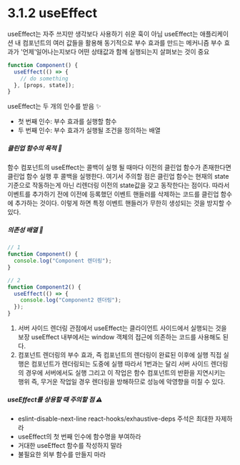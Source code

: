 # 3.1.2 useEffect

useEffect는 자주 쓰지만 생각보다 사용하기 쉬운 훅이 아님
useEffect는 애플리케이션 내 컴포넌트의 여러 값들을 활용해 동기적으로 부수 효과를 만드는 메커니즘
부수 효과가 '언제'일어나는지보다 어떤 상태값과 함께 실행되는지 살펴보는 것이 중요

```jsx
function Component() {
  useEffect(() => {
    // do something
  }, [props, state]);
}
```

useEffect는 두 개의 인수를 받음 ✨

- 첫 번째 인수: 부수 효과를 실행할 함수
- 두 번째 인수: 부수 효과가 실행될 조건을 정의하는 배열

##### 클린업 함수의 목적 🧹

함수 컴포넌트의 useEffect는 콜백이 실행 될 때마다 이전의 클린업 함수가 존재한다면 클린업 함수 실행 후 콜백을 실행한다. 여기서 주의할 점은 클린업 함수는 현재의 state 기준으로 작동하는게 아닌 리렌더링 이전의 state값을 갖고 동작한다는 점이다.
따라서 이벤트를 추가하기 전에 이전에 등록했던 이벤트 핸들러를 삭제하는 코드를 클린업 함수에 추가하는 것이다. 이렇게 하면 특정 이벤트 핸들러가 무한히 생성되는 것을 방지할 수 있다.

##### 의존성 배열 📝

```jsx
// 1
function Component() {
  console.log("Component 렌더링");
}

// 2
function Component2() {
  useEffect(() => {
    console.log("Component2 렌더링");
  });
}
```

1. 서버 사이드 렌더링 관점에서 useEffect는 클라이언트 사이드에서 실행되는 것을 보장
   useEffect 내부에서는 window 객체의 접근에 의존하는 코드를 사용해도 된다.
2. 컴포넌트 렌더링의 부수 효과, 즉 컴포넌트의 렌더링이 완료된 이후에 실행
   직접 실행은 컴포넌트가 렌더링되는 도중에 실행
   따라서 1번과는 달리 서버 사이드 렌더링의 경우에 서버에서도 실행
   그리고 이 작업은 함수 컴포넌트의 반환을 지연시키는 행위
   즉, 무거운 작업일 경우 렌더링을 방해하므로 성능에 악영향을 미칠 수 있다.

##### useEffect를 상용할 때 주의할 점 ⚠️

- eslint-disable-next-line react-hooks/exhaustive-deps 주석은 최대한 자제하라
- useEffect의 첫 번째 인수에 함수명을 부여하라
- 거대한 useEffect 함수를 작성하지 말라
- 불필요한 외부 함수를 만들지 마라
